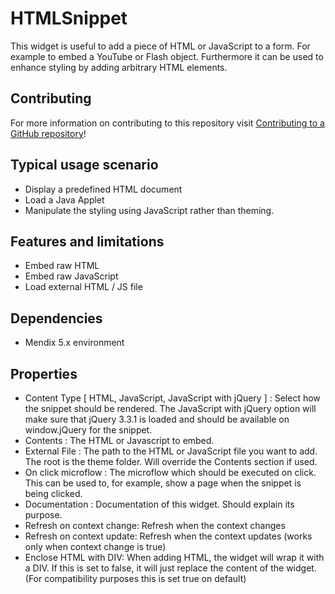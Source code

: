 # HTMLSnippet

This widget is useful to add a piece of HTML or JavaScript to a form. For example to embed a YouTube or Flash object. Furthermore it can be used to enhance styling by adding arbitrary HTML elements.

## Contributing

For more information on contributing to this repository visit [Contributing to a GitHub repository](https://docs.mendix.com/howto7/collaboration-project-management/contribute-to-a-github-repository)!

## Typical usage scenario

-   Display a predefined HTML document
-   Load a Java Applet
-   Manipulate the styling using JavaScript rather than theming.

## Features and limitations

-   Embed raw HTML
-   Embed raw JavaScript
-   Load external HTML / JS file

## Dependencies

-   Mendix 5.x environment

## Properties

-   Content Type [ HTML, JavaScript, JavaScript with jQuery ] :
    Select how the snippet should be rendered. The JavaScript with jQuery option will make sure that jQuery 3.3.1 is loaded and should be available on window.jQuery for the snippet.
-   Contents :
    The HTML or Javascript to embed.
-   External File :
    The path to the HTML or JavaScript file you want to add. The root is the theme folder. Will override the Contents section if used.
-   On click microflow :
    The microflow which should be executed on click. This can be used to, for example, show a page when the snippet is being clicked.
-   Documentation :
    Documentation of this widget. Should explain its purpose.
-   Refresh on context change: Refresh when the context changes
-   Refresh on context update: Refresh when the context updates (works only when context change is true)
-   Enclose HTML with DIV: When adding HTML, the widget will wrap it with a DIV. If this is set to false, it will just replace the content of the widget. (For compatibility purposes this is set true on default)
